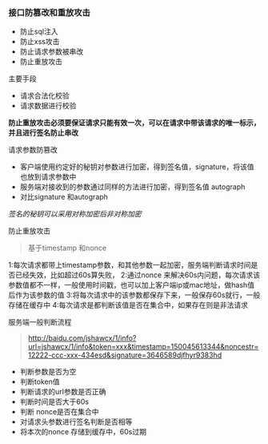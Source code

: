 ### 接口防篡改和重放攻击

- 防止sql注入
- 防止xss攻击
- 防止请求参数被串改
- 防止重放攻击

主要手段

- 请求合法化校验
- 请求数据进行校验

**防止重放攻击必须要保证请求只能有效一次，可以在请求中带该请求的唯一标示，并且进行签名防止串改**

请求参数防篡改

- 客户端使用约定好的秘钥对参数进行加密，得到签名值，signature，将该值也放到请求参数中
- 服务端对接收到的参数通过同样的方法进行加密，得到签名值 autograph
- 对比signature 和autograph

*签名的秘钥可以采用对称加密后非对称加密*

防止重放攻击

> 基于timestamp 和nonce

1:每次请求都带上timestamp参数，和其他参数一起加密，服务端判断请求时间是否已经失效，比如超过60s算失败，
2:通过nonce 来解决60s内问题，每次请求该参数值都不一样，一般使用时间戳，也可以加上客户端ip或mac地址，做hash值后作为该参数的值
3:将每次请求中的该参数都保存下来，一般保存60s就行，一般存储在缓存中
4:每次请求是都判断该值是否在集合中，如果存在则是非法请求

服务端一般判断流程
> http://baidu.com/jshawcx/1/info?url=jshawcx/1/info&token=xxx&timestamp=150045613344&noncestr=12222-ccc-xxx-434esd&signature=3646589djfhyr9383hd

- 判断参数是否为空
- 判断token值
- 判断请求的url参数是否正确
- 判断时间是否大于60s
- 判断 nonce是否在集合中
- 对请求头参数进行签名判断是否相等
- 将本次的nonce 存储到缓存中，60s过期

